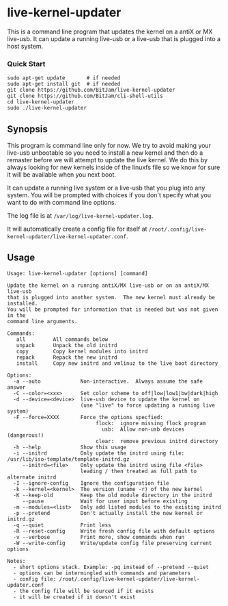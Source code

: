 # live-kernel-updater
This is a command line program that updates the kernel on a antiX or MX
live-usb. It can update a running live-usb or a live-usb that is plugged
into a host system.

### Quick Start

    sudo apt-get update       # if needed
    sudo apt-get install git  # if needed
    git clone https://github.com/BitJam/live-kernel-updater
    git clone https://github.com/BitJam/cli-shell-utils
    cd live-kernel-updater
    sudo ./live-kernel-updater

## Synopsis


This program is command line only for now.  We try to avoid making your
live-usb unbootable so you need to install a new kernel and then do a
remaster before we will attempt to update the live kernel.  We do this
by always looking for new kernels inside of the linuxfs file so we
know for sure it will be available when you next boot.

It can update a running live system or a live-usb that you plug
into any system.  You will be prompted with choices if you don't
specify what you want to do with command line options.

The log file is at `/var/log/live-kernel-updater.log`.

It will automatically create a config file for itself at
`/root/.config/live-kernel-updater/live-kernel-updater.conf`.


## Usage

```
Usage: live-kernel-updater [options] [command]

Update the kernel on a running antiX/MX live-usb or on an antiX/MX live-usb
that is plugged into another system.  The new kernel must already be installed.
You will be prompted for information that is needed but was not given in the
command line arguments.

Commands:
   all         All commands below
   unpack      Unpack the old initrd
   copy        Copy kernel modules into initrd
   repack      Repack the new initrd
   install     Copy new initrd and vmlinuz to the live boot directory

Options:
  -a --auto             Non-interactive.  Always assume the safe answer
  -C --color=<xxx>      Set color scheme to off|low|low1|bw|dark|high
  -d --device=<device>  live-usb device to update the kernel on
                        (use "live" to force updating a running live system)
  -F --force=XXXX       Force the options specfied:
                             flock:  ignore missing flock program
                               usb:  Allow non-usb devices (dangerous!)
                             clear:  remove previous initrd directory
  -h --help             Show this usage
  -i --initrd           Only update the initrd using file: /usr/lib/iso-template/template-initrd.gz
     --initrd=<file>    Only update the initrd using file <file>
                        leading / then treated as full path to alternate initrd
  -I --ignore-config    Ignore the configuration file
  -k --kernel=<kernel>  The version (uname -r) of the new kernel
  -K --keep-old         Keep the old module directory in the initrd
     --pause            Wait for user input before existing
  -m --modules=<list>   Only add listed modules to the existing initrd
  -p --pretend          Don't actually install the new kernel or initrd.gz
  -q --quiet            Print less
  -R --reset-config     Write fresh config file with default options
  -v --verbose          Print more, show commands when run
  -W --write-config     Write/update config file preserving current options

Notes:
  - short options stack. Example: -pq instead of --pretend --quiet
  - options can be intermingled with commands and parameters
  - config file: /root/.config/live-kernel-updater/live-kernel-updater.conf
  - the config file will be sourced if it exists
  - it will be created if it doesn't exist
```
